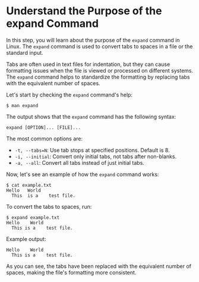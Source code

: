 # Understand the Purpose of the expand Command

In this step, you will learn about the purpose of the `expand` command in Linux. The `expand` command is used to convert tabs to spaces in a file or the standard input.

Tabs are often used in text files for indentation, but they can cause formatting issues when the file is viewed or processed on different systems. The `expand` command helps to standardize the formatting by replacing tabs with the equivalent number of spaces.

Let's start by checking the `expand` command's help:

```
$ man expand
```

The output shows that the `expand` command has the following syntax:

```
expand [OPTION]... [FILE]...
```

The most common options are:

- `-t, --tabs=N`: Use tab stops at specified positions. Default is 8.
- `-i, --initial`: Convert only initial tabs, not tabs after non-blanks.
- `-a, --all`: Convert all tabs instead of just initial tabs.

Now, let's see an example of how the `expand` command works:

```
$ cat example.txt
Hello	World
  This	is a	test file.
```

To convert the tabs to spaces, run:

```
$ expand example.txt
Hello    World
  This is a    test file.
```

Example output:

```
Hello    World
  This is a    test file.
```

As you can see, the tabs have been replaced with the equivalent number of spaces, making the file's formatting more consistent.
